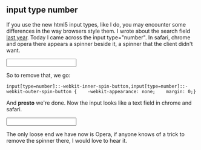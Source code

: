 <article><h2>input type number</h2><p>If you use the new html5 input types, like I do, you may encounter some differences in the way browsers style them. I wrote about the search field <a href="http://wnas.nl/input-type-search">last year</a>. Today I came across the input type="number". In safari, chrome and opera there appears a spinner beside it, a spinner that the client didn't want.</p><p><input type="number"></p> <p>So to remove that, we go:</p><pre><code>input[type=number]::-webkit-inner-spin-button,input[type=number]::-webkit-outer-spin-button {    -webkit-appearance: none;    margin: 0;}</code></pre><p>And <strong>presto</strong> we're done. Now the input looks like a text field in chrome and safari.</p><p><input type="number" id="nospinner"></p><style>#nospinner::-webkit-inner-spin-button,#nospinner::-webkit-outer-spin-button {    -webkit-appearance: none;    margin: 0;}</style><p>The only loose end we have now is Opera, if anyone knows of a trick to remove the spinner there, I would love to hear it.</p></article>